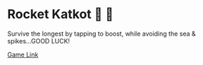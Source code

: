# **Rocket Katkot** 🐤 🚀

Survive the longest by tapping to boost, while avoiding the sea & spikes...GOOD LUCK!

[Game Link
](https://faisalalmahmoud.github.io/Rocket-Katkot-Web/)
